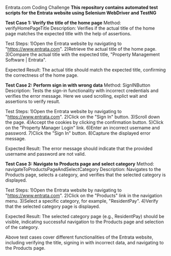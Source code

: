 Entrata.com Coding Challenge
**This repository contains automated test scripts for the Entrata website using Selenium WebDriver and TestNG**

**Test Case 1: Verify the title of the home page**
Method: verifyHomePageTitle
Description: Verifies if the actual title of the home page matches the expected title with the help of assertions.

Test Steps:
1)Open the Entrata website by navigating to "https://www.entrata.com".
2)Retrieve the actual title of the home page.
3)Compare the actual title with the expected title, "Property Management Software | Entrata".

Expected Result:
The actual title should match the expected title, confirming the correctness of the home page.

**Test Case 2: Perform sign in with wrong data**
Method: SignINButton
Description: Tests the sign-in functionality with incorrect credentials and verifies the error message. Here we used scrolling, explict wait and assertions to verify result.

Test Steps:
1)Open the Entrata website by navigating to "https://www.entrata.com".
2)Click on the "Sign In" button.
3)Scroll down the page.
4)Accept the cookies by clicking the confirmation button.
5)Click on the "Property Manager Login" link.
6)Enter an incorrect username and password.
7)Click the "Sign In" button.
8)Capture the displayed error message.

Expected Result:
The error message should indicate that the provided username and password are not valid.

**Test Case 3: Navigate to Products page and select category**
Method: navigateToProductsPageAndSelectCategory
Description: Navigates to the Products page, selects a category, and verifies that the selected category is displayed.

Test Steps:
1)Open the Entrata website by navigating to "https://www.entrata.com".
2)Click on the "Products" link in the navigation menu.
3)Select a specific category, for example, "ResidentPay".
4)Verify that the selected category page is displayed.

Expected Result:
The selected category page (e.g., ResidentPay) should be visible, indicating successful navigation to the Products page and selection of the category.



Above test cases cover different functionalities of the Entrata website, including verifying the title, signing in with incorrect data, and navigating to the Products page.
